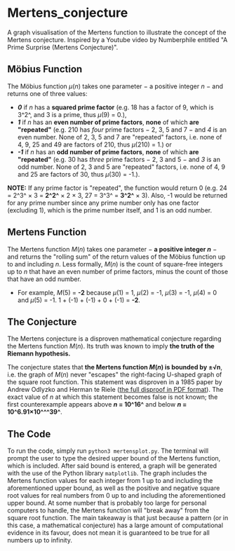 # Mertens_conjecture
A graph visualisation of the Mertens function to illustrate the concept of the Mertens conjecture. Inspired by a Youtube video by Numberphile entitled "A Prime Surprise (Mertens Conjecture)".

## Möbius Function

The Möbius function *μ*(*n*) takes one parameter − a positive integer *n* − and returns one of three values:
- ***0*** if *n* has a **squared prime factor** (e.g. 18 has a factor of 9, which is 3^2^, and 3 is a prime, thus *μ*(9) = 0.),
- ***1*** if *n* has an **even number of prime factors**, **none** of which  **are "repeated"** (e.g. 210 has *four* prime factors − 2, 3, 5 and 7 − and *4* is an even number. None of 2, 3, 5 and 7 are "repeated" factors, i.e. none of 4, 9, 25 and 49 are factors of 210, thus *μ*(210) = 1.) or
- ***-1*** if *n* has an **odd number of prime factors**, **none** of which  **are "repeated"** (e.g. 30 has *three* prime factors − 2, 3 and 5 − and *3* is an odd number. None of 2, 3 and 5 are "repeated" factors, i.e. none of 4, 9 and 25 are factors of 30, thus *μ*(30) = -1.).

**NOTE:** If any prime factor is "repeated", the function would return 0 (e.g. 24 = 2^3^ × 3 = **2^2^** × 2 × 3, 27 = 3^3^ = **3^2^** × 3). Also, -1 would be returned for any prime number since any prime number only has one factor (excluding 1), which is the prime number itself, and 1 is an odd number.

## Mertens Function

The Mertens function *M*(*n*) takes one parameter − **a positive integer *n*** − and returns the "rolling sum" of the return values of the Möbius function up to and including *n*. Less formally, *M*(*n*) is the count of square-free integers up to *n* that have an even number of prime factors, minus the count of those that have an odd number.
- For example,  *M*(5) = **-2** because *μ*(1) = 1, *μ*(2) = -1, *μ*(3) = -1, *μ*(4) = 0 and *μ*(5) = -1. 1 + (-1) + (-1) + 0 + (-1) = **-2**.

## The Conjecture

The Mertens conjecture is a disproven mathematical conjecture regarding the Mertens function *M*(*n*). Its truth was known to imply **the truth of the Riemann hypothesis.**

The conjecture states that **the Mertens function *M*(*n*) is bounded by ±√n**, i.e. the graph of *M*(*n*) never "escapes" the right-facing U-shaped graph of the square root function. This statement was disproven in a 1985 paper by Andrew Odlyzko and Herman te Riele ([the full disproof in PDF format](http://www.dtc.umn.edu/~odlyzko/doc/arch/mertens.disproof.pdf)). The exact value of *n* at which this statement becomes false is not known; the first counterexample appears above ***n* = 10^16^** and below ***n* = 10^6.91×10^^\^39^**.

## The Code

To run the code, simply run `python3 mertensplot.py`. The terminal will prompt the user to type the desired upper bound of the Mertens function, which is included. After said bound is entered, a graph will be generated with the use of the Python library `matplotlib`. The graph includes the Mertens function values for each integer from 1 up to and including the aforementioned upper bound, as well as the positive and negative square root values for real numbers from 0 up to and including the aforementioned upper bound.
At some number that is probably too large for personal computers to handle, the Mertens function will "break away" from the square root function. The main takeaway is that just because a pattern (or in this case, a mathematical conjecture) has a large amount of computational evidence in its favour, does not mean it is guaranteed to be true for all numbers up to infinity.
